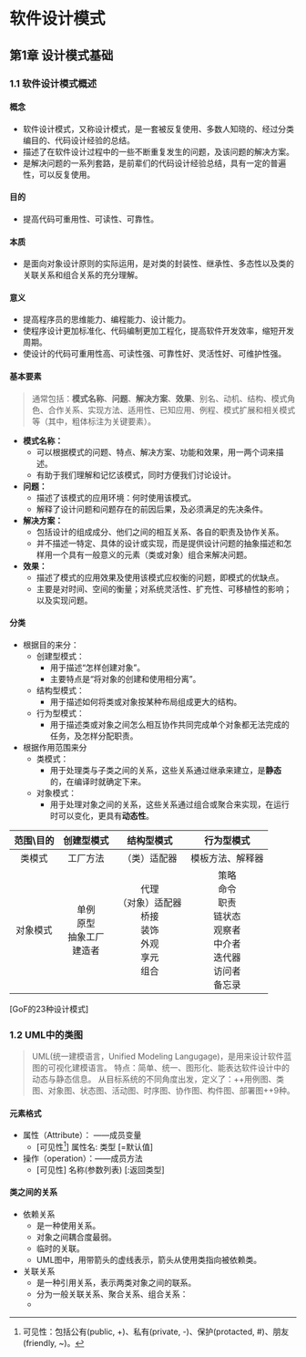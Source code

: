 # 软件设计模式

## 第1章 设计模式基础

### 1.1 软件设计模式概述

#### 概念

- 软件设计模式，又称设计模式，是一套被反复使用、多数人知晓的、经过分类编目的、代码设计经验的总结。
- 描述了在软件设计过程中的一些不断重复发生的问题，及该问题的解决方案。
- 是解决问题的一系列套路，是前辈们的代码设计经验总结，具有一定的普遍性，可以反复使用。

#### 目的

- 提高代码可重用性、可读性、可靠性。

#### 本质

- 是面向对象设计原则的实际运用，是对类的封装性、继承性、多态性以及类的关联关系和组合关系的充分理解。

#### 意义

- 提高程序员的思维能力、编程能力、设计能力。
- 使程序设计更加标准化、代码编制更加工程化，提高软件开发效率，缩短开发周期。
- 使设计的代码可重用性高、可读性强、可靠性好、灵活性好、可维护性强。

#### 基本要素

> 通常包括：**模式名称**、**问题**、**解决方案**、**效果**、别名、动机、结构、模式角色、合作关系、实现方法、适用性、已知应用、例程、模式扩展和相关模式等（其中，粗体标注为关键要素）。

- **模式名称：**
   - 可以根据模式的问题、特点、解决方案、功能和效果，用一两个词来描述。
   - 有助于我们理解和记忆该模式，同时方便我们讨论设计。
- **问题：**
  - 描述了该模式的应用环境：何时使用该模式。
  - 解释了设计问题和问题存在的前因后果，及必须满足的先决条件。
- **解决方案：**
  - 包括设计的组成成分、他们之间的相互关系、各自的职责及协作关系。
  - 并不描述一特定、具体的设计或实现，而是提供设计问题的抽象描述和怎样用一个具有一般意义的元素（类或对象）组合来解决问题。
- **效果：**
  - 描述了模式的应用效果及使用该模式应权衡的问题，即模式的优缺点。
  - 主要是对时间、空间的衡量；对系统灵活性、扩充性、可移植性的影响；以及实现问题。

#### 分类

- 根据目的来分：
	- 创建型模式：
		- 用于描述“怎样创建对象”。
		- 主要特点是“将对象的创建和使用相分离”。
	- 结构型模式：
		- 用于描述如何将类或对象按某种布局组成更大的结构。
	- 行为型模式：
		- 用于描述类或对象之间怎么相互协作共同完成单个对象都无法完成的任务，及怎样分配职责。
- 根据作用范围来分
	- 类模式：
		- 用于处理类与子类之间的关系，这些关系通过继承来建立，是**静态**的，在编译时就确定下来。
	- 对象模式：
		- 用于处理对象之间的关系，这些关系通过组合或聚合来实现，在运行时可以变化，更具有**动态性**。

| 范围\目的 |               创建型模式              |                              结构型模式                              |                                        行为型模式                                        |
| :-------: | :-----------------------------------: | :------------------------------------------------------------------: | :--------------------------------------------------------------------------------------: |
|   类模式  |                工厂方法               |                             （类）适配器                             |                                     模板方法、解释器                                     |
|  对象模式 | 单例<br/>原型<br/>抽象工厂<br/>建造者 | 代理<br/>（对象）适配器<br/>桥接<br/>装饰<br/>外观<br/>享元<br/>组合 | 策略<br/>命令<br/>职责<br/>链状态<br/>观察者<br/>中介者<br/>迭代器<br/>访问者<br/>备忘录 |
[GoF的23种设计模式]

### 1.2 UML中的类图

>UML(统一建模语言，Unified Modeling Langugage)，是用来设计软件蓝图的可视化建模语言。
>特点：简单、统一、图形化、能表达软件设计中的动态与静态信息。
>从目标系统的不同角度出发，定义了：++用例图、类图、对象图、状态图、活动图、时序图、协作图、构件图、部署图++9种。

#### 元素格式

- 属性（Attribute）： ——成员变量
	- \[可见性[^1x]\] 属性名: 类型 \[=默认值\]
- 操作（operation）：——成员方法
	- \[可见性\] 名称(参数列表) \[:返回类型\]

[^1x]:可见性：包括公有(public, +)、私有(private, -)、保护(protacted, #)、朋友(friendly, ~)。

#### 类之间的关系

- 依赖关系
	- 是一种使用关系。
	- 对象之间耦合度最弱。
	- 临时的关联。
	- UML图中，用带箭头的虚线表示，箭头从使用类指向被依赖类。
- 关联关系
	- 是一种引用关系，表示两类对象之间的联系。
	- 分为一般关联关系、聚合关系、组合关系：
	- 